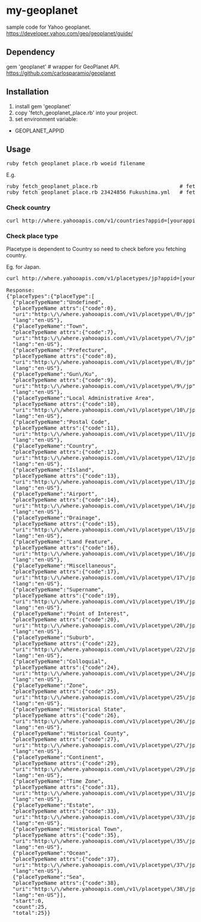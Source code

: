 # my-geoplanet
sample code for Yahoo geoplanet.<br>
https://developer.yahoo.com/geo/geoplanet/guide/

## Dependency
gem 'geoplanet' # wrapper for GeoPlanet API.
https://github.com/carlosparamio/geoplanet

## Installation
1. install gem 'geoplanet'
2. copy 'fetch_geoplanet_place.rb' into your project.
3. set environment variable:
  - GEOPLANET_APPID

## Usage
<pre>
ruby fetch_geoplanet_place.rb woeid filename
</pre>

E.g.
<pre>
ruby fetch_geoplanet_place.rb                          # fetch Japan into "geoplanet.yml" as default
ruby fetch_geoplanet_place.rb 23424856 Fukushima.yml   # fetch Fukushima into "Fukushima.yml"
</pre>


### Check country
<pre>
curl http://where.yahooapis.com/v1/countries?appid=[yourappidhere]
</pre>

### Check place type
Placetype is dependent to Country so need to check before you fetching country.

Eg. for Japan.
<pre>
curl http://where.yahooapis.com/v1/placetypes/jp?appid=[yourappidhere]

Response:
{"placeTypes":{"placeType":[
  {"placeTypeName":"Undefined",
  "placeTypeName attrs":{"code":0},
  "uri":"http:\/\/where.yahooapis.com\/v1\/placetype\/0\/jp",
  "lang":"en-US"},
  {"placeTypeName":"Town",
  "placeTypeName attrs":{"code":7},
  "uri":"http:\/\/where.yahooapis.com\/v1\/placetype\/7\/jp",
  "lang":"en-US"},
  {"placeTypeName":"Prefecture",
  "placeTypeName attrs":{"code":8},
  "uri":"http:\/\/where.yahooapis.com\/v1\/placetype\/8\/jp",
  "lang":"en-US"},
  {"placeTypeName":"Gun\/Ku",
  "placeTypeName attrs":{"code":9},
  "uri":"http:\/\/where.yahooapis.com\/v1\/placetype\/9\/jp",
  "lang":"en-US"},
  {"placeTypeName":"Local Administrative Area",
  "placeTypeName attrs":{"code":10},
  "uri":"http:\/\/where.yahooapis.com\/v1\/placetype\/10\/jp",
  "lang":"en-US"},
  {"placeTypeName":"Postal Code",
  "placeTypeName attrs":{"code":11},
  "uri":"http:\/\/where.yahooapis.com\/v1\/placetype\/11\/jp",
  "lang":"en-US"},
  {"placeTypeName":"Country",
  "placeTypeName attrs":{"code":12},
  "uri":"http:\/\/where.yahooapis.com\/v1\/placetype\/12\/jp",
  "lang":"en-US"},
  {"placeTypeName":"Island",
  "placeTypeName attrs":{"code":13},
  "uri":"http:\/\/where.yahooapis.com\/v1\/placetype\/13\/jp",
  "lang":"en-US"},
  {"placeTypeName":"Airport",
  "placeTypeName attrs":{"code":14},
  "uri":"http:\/\/where.yahooapis.com\/v1\/placetype\/14\/jp",
  "lang":"en-US"},
  {"placeTypeName":"Drainage",
  "placeTypeName attrs":{"code":15},
  "uri":"http:\/\/where.yahooapis.com\/v1\/placetype\/15\/jp",
  "lang":"en-US"},
  {"placeTypeName":"Land Feature",
  "placeTypeName attrs":{"code":16},
  "uri":"http:\/\/where.yahooapis.com\/v1\/placetype\/16\/jp",
  "lang":"en-US"},
  {"placeTypeName":"Miscellaneous",
  "placeTypeName attrs":{"code":17},
  "uri":"http:\/\/where.yahooapis.com\/v1\/placetype\/17\/jp",
  "lang":"en-US"},
  {"placeTypeName":"Supername",
  "placeTypeName attrs":{"code":19},
  "uri":"http:\/\/where.yahooapis.com\/v1\/placetype\/19\/jp",
  "lang":"en-US"},
  {"placeTypeName":"Point of Interest",
  "placeTypeName attrs":{"code":20},
  "uri":"http:\/\/where.yahooapis.com\/v1\/placetype\/20\/jp",
  "lang":"en-US"},
  {"placeTypeName":"Suburb",
  "placeTypeName attrs":{"code":22},
  "uri":"http:\/\/where.yahooapis.com\/v1\/placetype\/22\/jp",
  "lang":"en-US"},
  {"placeTypeName":"Colloquial",
  "placeTypeName attrs":{"code":24},
  "uri":"http:\/\/where.yahooapis.com\/v1\/placetype\/24\/jp",
  "lang":"en-US"},
  {"placeTypeName":"Zone",
  "placeTypeName attrs":{"code":25},
  "uri":"http:\/\/where.yahooapis.com\/v1\/placetype\/25\/jp",
  "lang":"en-US"},
  {"placeTypeName":"Historical State",
  "placeTypeName attrs":{"code":26},
  "uri":"http:\/\/where.yahooapis.com\/v1\/placetype\/26\/jp",
  "lang":"en-US"},
  {"placeTypeName":"Historical County",
  "placeTypeName attrs":{"code":27},
  "uri":"http:\/\/where.yahooapis.com\/v1\/placetype\/27\/jp",
  "lang":"en-US"},
  {"placeTypeName":"Continent",
  "placeTypeName attrs":{"code":29},
  "uri":"http:\/\/where.yahooapis.com\/v1\/placetype\/29\/jp",
  "lang":"en-US"},
  {"placeTypeName":"Time Zone",
  "placeTypeName attrs":{"code":31},
  "uri":"http:\/\/where.yahooapis.com\/v1\/placetype\/31\/jp",
  "lang":"en-US"},
  {"placeTypeName":"Estate",
  "placeTypeName attrs":{"code":33},
  "uri":"http:\/\/where.yahooapis.com\/v1\/placetype\/33\/jp",
  "lang":"en-US"},
  {"placeTypeName":"Historical Town",
  "placeTypeName attrs":{"code":35},
  "uri":"http:\/\/where.yahooapis.com\/v1\/placetype\/35\/jp",
  "lang":"en-US"},
  {"placeTypeName":"Ocean",
  "placeTypeName attrs":{"code":37},
  "uri":"http:\/\/where.yahooapis.com\/v1\/placetype\/37\/jp",
  "lang":"en-US"},
  {"placeTypeName":"Sea",
  "placeTypeName attrs":{"code":38},
  "uri":"http:\/\/where.yahooapis.com\/v1\/placetype\/38\/jp",
  "lang":"en-US"}],
  "start":0,
  "count":25,
  "total":25}}
</pre>